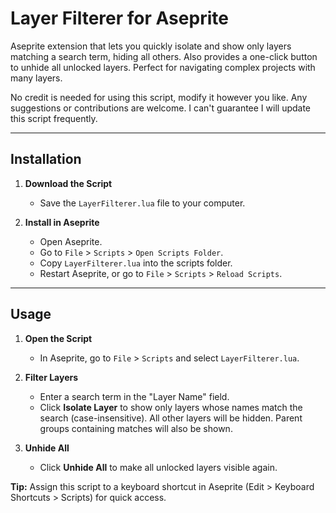 # Layer Filterer for Aseprite

Aseprite extension that lets you quickly isolate and show only layers matching a search term, hiding all others. Also provides a one-click button to unhide all unlocked layers. Perfect for navigating complex projects with many layers.

No credit is needed for using this script, modify it however you like. Any suggestions or contributions are welcome. I can't guarantee I will update this script frequently.

---

## Installation

1. **Download the Script**
   - Save the `LayerFilterer.lua` file to your computer.

2. **Install in Aseprite**
   - Open Aseprite.
   - Go to `File` > `Scripts` > `Open Scripts Folder`.
   - Copy `LayerFilterer.lua` into the scripts folder.
   - Restart Aseprite, or go to `File` > `Scripts` > `Reload Scripts`.

---

## Usage

1. **Open the Script**
   - In Aseprite, go to `File` > `Scripts` and select `LayerFilterer.lua`.

2. **Filter Layers**
   - Enter a search term in the "Layer Name" field.
   - Click **Isolate Layer** to show only layers whose names match the search (case-insensitive). All other layers will be hidden. Parent groups containing matches will also be shown.

3. **Unhide All**
   - Click **Unhide All** to make all unlocked layers visible again.

**Tip:** Assign this script to a keyboard shortcut in Aseprite (Edit > Keyboard Shortcuts > Scripts) for quick access.
